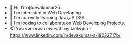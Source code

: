 - 👋 Hi, I’m @devakumar25
- 👀 I’m interested in Web Developing.
- 🌱 I’m currently learning Java,JS,DSA
- 💞️ I’m looking to collaborate on Web Developing Projects.
- 📫 You can reach me with my Linkedin  - https://www.linkedin.com/in/devakumar-s-18232717b/

<!---
devakumar25/devakumar25 is a ✨ special ✨ repository because its `README.md` (this file) appears on your GitHub profile.
You can click the Preview link to take a look at your changes.
--->
